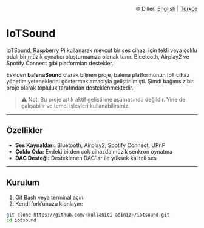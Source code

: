 <div align="right">

🌐 Diller: [English](README.md) | [Türkçe](README.tr.md)

</div>

# IoTSound

IoTSound, Raspberry Pi kullanarak mevcut bir ses cihazı için tekli veya çoklu odalı bir müzik oynatıcı oluşturmanıza olanak tanır. Bluetooth, Airplay2 ve Spotify Connect gibi platformları destekler.  

Eskiden **balenaSound** olarak bilinen proje, balena platformunun IoT cihaz yönetim yeteneklerini göstermek amacıyla geliştirilmişti. Şimdi bağımsız bir proje olarak topluluk tarafından desteklenmektedir.  

> ⚠️ Not: Bu proje artık aktif geliştirme aşamasında değildir. Yine de çalışabilir ve temel işlevleri kullanabilirsiniz.

---

## Özellikler

- **Ses Kaynakları:** Bluetooth, Airplay2, Spotify Connect, UPnP  
- **Çoklu Oda:** Evdeki birden çok cihazda müzik senkron oynatma  
- **DAC Desteği:** Desteklenen DAC’lar ile yüksek kaliteli ses

---

## Kurulum

1. Git Bash veya terminal açın  
2. Kendi fork’unuzu klonlayın:  
```bash
git clone https://github.com/<kullanici-adiniz>/iotsound.git
cd iotsound
